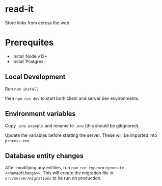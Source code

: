 # read-it

Store links from across the web

# Prerequites

- Install Node v12+
- Install Postgres

## Local Development

Run `npm install`

then `npm run dev` to start both client and server dev environments.

## Environment variables

Copy `.env.example` and rename to `.env` (this should be gitignored).

Update the variables before starting the server. These will be imported into `process.env`.

## Database entity changes

After modifying any entities, run `npm run typeorm:generate <<NameOfChange>>`. This will create the migration file in `src/server/migrations` to be run on production.
